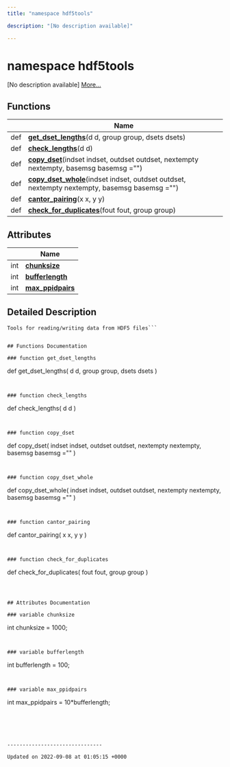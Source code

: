```yaml
---
title: "namespace hdf5tools"

description: "[No description available]"

---
```


# namespace hdf5tools

[No description available] [More...](#detailed-description)

## Functions

|                | Name           |
| -------------- | -------------- |
| def | **[get_dset_lengths](/documentation/code/namespaces/namespacehdf5tools/)**(d d, group group, dsets dsets) |
| def | **[check_lengths](/documentation/code/namespaces/namespacehdf5tools/)**(d d) |
| def | **[copy_dset](/documentation/code/namespaces/namespacehdf5tools/)**(indset indset, outdset outdset, nextempty nextempty, basemsg basemsg ="") |
| def | **[copy_dset_whole](/documentation/code/namespaces/namespacehdf5tools/)**(indset indset, outdset outdset, nextempty nextempty, basemsg basemsg ="") |
| def | **[cantor_pairing](/documentation/code/namespaces/namespacehdf5tools/)**(x x, y y) |
| def | **[check_for_duplicates](/documentation/code/namespaces/namespacehdf5tools/)**(fout fout, group group) |

## Attributes

|                | Name           |
| -------------- | -------------- |
| int | **[chunksize](/documentation/code/namespaces/namespacehdf5tools/)**  |
| int | **[bufferlength](/documentation/code/namespaces/namespacehdf5tools/)**  |
| int | **[max_ppidpairs](/documentation/code/namespaces/namespacehdf5tools/)**  |

## Detailed Description




```
Tools for reading/writing data from HDF5 files```


## Functions Documentation

### function get_dset_lengths

```
def get_dset_lengths(
    d d,
    group group,
    dsets dsets
)
```


### function check_lengths

```
def check_lengths(
    d d
)
```


### function copy_dset

```
def copy_dset(
    indset indset,
    outdset outdset,
    nextempty nextempty,
    basemsg basemsg =""
)
```


### function copy_dset_whole

```
def copy_dset_whole(
    indset indset,
    outdset outdset,
    nextempty nextempty,
    basemsg basemsg =""
)
```


### function cantor_pairing

```
def cantor_pairing(
    x x,
    y y
)
```


### function check_for_duplicates

```
def check_for_duplicates(
    fout fout,
    group group
)
```



## Attributes Documentation

### variable chunksize

```
int chunksize =  1000;
```


### variable bufferlength

```
int bufferlength =  100;
```


### variable max_ppidpairs

```
int max_ppidpairs =  10*bufferlength;
```





-------------------------------

Updated on 2022-09-08 at 01:05:15 +0000
